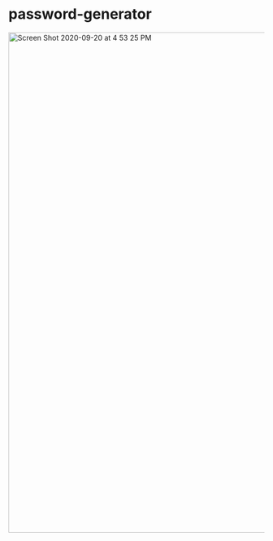 # password-generator

<img width="984" alt="Screen Shot 2020-09-20 at 4 53 25 PM" src="https://user-images.githubusercontent.com/69320040/93722032-dc05f980-fb61-11ea-8e3c-577f676f37e9.png">
